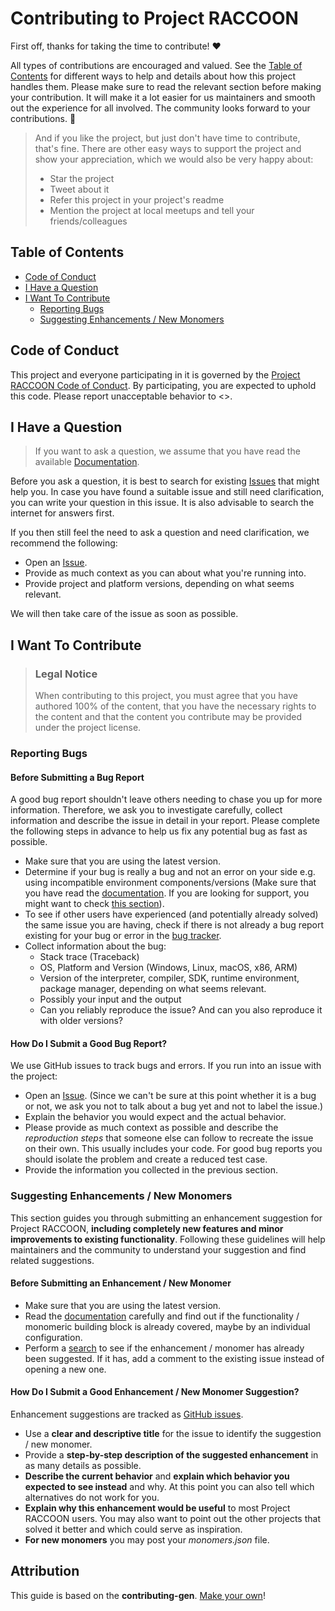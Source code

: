 <!-- omit in toc -->
# Contributing to Project RACCOON

First off, thanks for taking the time to contribute! ❤️

All types of contributions are encouraged and valued. See the [Table of Contents](#table-of-contents) for different ways to help and details about how this project handles them. Please make sure to read the relevant section before making your contribution. It will make it a lot easier for us maintainers and smooth out the experience for all involved. The community looks forward to your contributions. 🎉

> And if you like the project, but just don't have time to contribute, that's fine. There are other easy ways to support the project and show your appreciation, which we would also be very happy about:
> - Star the project
> - Tweet about it
> - Refer this project in your project's readme
> - Mention the project at local meetups and tell your friends/colleagues

<!-- omit in toc -->
## Table of Contents

- [Code of Conduct](#code-of-conduct)
- [I Have a Question](#i-have-a-question)
- [I Want To Contribute](#i-want-to-contribute)
  - [Reporting Bugs](#reporting-bugs)
  - [Suggesting Enhancements / New Monomers](#suggesting-enhancements)


## Code of Conduct

This project and everyone participating in it is governed by the
[Project RACCOON Code of Conduct](https://github.com/moritzobenauer/ProjectRaccoonblob/master/CODE_OF_CONDUCT.md).
By participating, you are expected to uphold this code. Please report unacceptable behavior
to <>.


## I Have a Question

> If you want to ask a question, we assume that you have read the available [Documentation](https://github.com/moritzobenauer/ProjectRaccoon/blob/main/README.md).

Before you ask a question, it is best to search for existing [Issues](https://github.com/moritzobenauer/ProjectRaccoon/issues) that might help you. In case you have found a suitable issue and still need clarification, you can write your question in this issue. It is also advisable to search the internet for answers first.

If you then still feel the need to ask a question and need clarification, we recommend the following:

- Open an [Issue](https://github.com/moritzobenauer/ProjectRaccoon/issues/new).
- Provide as much context as you can about what you're running into.
- Provide project and platform versions, depending on what seems relevant.

We will then take care of the issue as soon as possible.

## I Want To Contribute

> ### Legal Notice <!-- omit in toc -->
> When contributing to this project, you must agree that you have authored 100% of the content, that you have the necessary rights to the content and that the content you contribute may be provided under the project license.

### Reporting Bugs

<!-- omit in toc -->
#### Before Submitting a Bug Report

A good bug report shouldn't leave others needing to chase you up for more information. Therefore, we ask you to investigate carefully, collect information and describe the issue in detail in your report. Please complete the following steps in advance to help us fix any potential bug as fast as possible.

- Make sure that you are using the latest version.
- Determine if your bug is really a bug and not an error on your side e.g. using incompatible environment components/versions (Make sure that you have read the [documentation](https://github.com/moritzobenauer/ProjectRaccoon/blob/main/README.md). If you are looking for support, you might want to check [this section](#i-have-a-question)).
- To see if other users have experienced (and potentially already solved) the same issue you are having, check if there is not already a bug report existing for your bug or error in the [bug tracker](https://github.com/moritzobenauer/ProjectRaccoonissues?q=label%3Abug).
- Collect information about the bug:
  - Stack trace (Traceback)
  - OS, Platform and Version (Windows, Linux, macOS, x86, ARM)
  - Version of the interpreter, compiler, SDK, runtime environment, package manager, depending on what seems relevant.
  - Possibly your input and the output
  - Can you reliably reproduce the issue? And can you also reproduce it with older versions?

<!-- omit in toc -->
#### How Do I Submit a Good Bug Report?

We use GitHub issues to track bugs and errors. If you run into an issue with the project:

- Open an [Issue](https://github.com/moritzobenauer/ProjectRaccoon/issues/new). (Since we can't be sure at this point whether it is a bug or not, we ask you not to talk about a bug yet and not to label the issue.)
- Explain the behavior you would expect and the actual behavior.
- Please provide as much context as possible and describe the *reproduction steps* that someone else can follow to recreate the issue on their own. This usually includes your code. For good bug reports you should isolate the problem and create a reduced test case.
- Provide the information you collected in the previous section.

### Suggesting Enhancements / New Monomers

This section guides you through submitting an enhancement suggestion for Project RACCOON, **including completely new features and minor improvements to existing functionality**. Following these guidelines will help maintainers and the community to understand your suggestion and find related suggestions.

#### Before Submitting an Enhancement / New Monomer

- Make sure that you are using the latest version.
- Read the [documentation](https://github.com/moritzobenauer/ProjectRaccoon/blob/main/README.md) carefully and find out if the functionality / monomeric building block is already covered, maybe by an individual configuration.
- Perform a [search](https://github.com/moritzobenauer/ProjectRaccoon/issues) to see if the enhancement / monomer has already been suggested. If it has, add a comment to the existing issue instead of opening a new one.

#### How Do I Submit a Good Enhancement / New Monomer Suggestion?

Enhancement suggestions are tracked as [GitHub issues](https://github.com/moritzobenauer/ProjectRaccoon/issues).

- Use a **clear and descriptive title** for the issue to identify the suggestion / new monomer.
- Provide a **step-by-step description of the suggested enhancement** in as many details as possible.
- **Describe the current behavior** and **explain which behavior you expected to see instead** and why. At this point you can also tell which alternatives do not work for you.
- **Explain why this enhancement would be useful** to most Project RACCOON users. You may also want to point out the other projects that solved it better and which could serve as inspiration.
- **For new monomers** you may post your *monomers.json* file. 


## Attribution
This guide is based on the **contributing-gen**. [Make your own](https://github.com/bttger/contributing-gen)!
